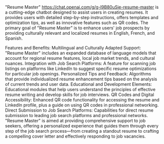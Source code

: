 "Resume Master" https://chat.openai.com/g/g-I9B80uSje-resume-master is a cutting-edge chatbot designed to assist users in creating resumes. It provides users with detailed step-by-step instructions, offers templates and optimization tips, as well as innovative features such as QR codes. The primary goal of "Resume Master" is to enhance users' job prospects by providing culturally relevant and localized resumes in English, French, and Spanish.

Features and Benefits:
Multilingual and Culturally Adapted Support: "Resume Master" includes an expanded database of language models that account for regional resume features, local job market trends, and cultural nuances.
Integration with Job Search Platforms: A feature for scanning job listings on platforms like LinkedIn to suggest specific resume optimizations for particular job openings.
Personalized Tips and Feedback: Algorithms that provide individualized resume enhancement tips based on the analysis of current trends and user data.
Educational and Development Elements: Educational modules that help users understand the principles of effective resume writing and develop skills for job interviews.
QR Codes and Digital Accessibility: Enhanced QR code functionality for accessing the resume and LinkedIn profile, plus a guide on using QR codes in professional networking.
Direct Submission to Job Search Platforms: Capabilities for direct resume submission to leading job search platforms and professional networks.
"Resume Master" is aimed at providing comprehensive support to job seekers, offering a personalized experience that guides them through every step of the job search process—from creating a standout resume to crafting a compelling cover letter and effectively responding to job vacancies.
